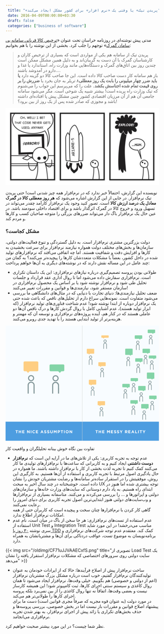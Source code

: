 ```yaml
---
 title: "«پریدن تیک» یا وقتی یک «نرم افزار» برای کشور مشکل ایجاد می‌کند" 
 date: 2016-04-09T00:00:00+03:30
 draft: false 
 categories: ["business of software"]
---
```




مدتی پیش نوشته‌ای در روزنامه خراسان تحت عنوان «[ترخیص کالا قربانی سامانه بی سامان گمرک](http://khorasannews.com/newspaper/page/19218/5/495808/0)» توجهم را جلب کرد. بخشی از این نوشته را با هم بخوانیم:



> پریدن تیک از سامانه هم یکی از مواردی است که بسیاری از ترخیص کاران و کارشناسان گمرک با آن دست به گریبان‌اند و به دلیل همین مشکل ممکن است چندین روز بین اتاق‌های گمرک و دستگاه‌هایی مانند وزارت راه، استاندارد یا غذا و دارو در آمدوشد باشند....   
> باز هم سامانه کار دست صاحب کالا داده است. این جا صاحب کالا دو گزینه دارد **یا باید ضرر چهار میلیونی را بابت یک روز معطلی**۸ تریلر به جان بخرد یا **ضررش را بر روی قیمت تمام شده اجناسش بکشد.** علت را که می‌پرسم این جواب را می‌شنوم که تیک وزارت راه پریده است! بیشتر شبیه یک شوخی است. مگر می‌شود سامانه جامعی آن هم از آن مرزبان اقتصادی کشور چنین مشکل پیش پا افتاده‌ای داشته باشد و مجوزی که صادر شده پس از یک روز از بین برود؟!




![](/oldimg/ariane-rocket-cartoon.jpg)







نویسنده این گزارش، احتمالاً خبر ندارد که در نرم‌افزار همه چیز شدنی است! حتی پریدن تیک نرم‌افزار. در جایی از این گزارش اشاره می‌شود که **هر روز معطلی کالا در گمرک معادل یک درصد ارزش کالا** است. تصور کنید وجود یک نرم‌افزار کارآمد چقدر می‌تواند در تسهیل ورود و خروج کالا در گمرک اثرگذار باشد و برای اقتصاد داخلی سودمند باشد. در عین حال یک نرم‌افزار باگ دار می‌تواند ضررهای بزرگی را متوجه صاحبان کسب و کارها و مردم کند.



### مشکل کجاست؟



دولت بزرگترین مشتری نرم‌افزار است. به دلیل گستردگی و تنوع فعالیت‌های دولتی، سازمان‌ها و بخش‌های مختلف دولت همواره نیازمند نرم‌افزار برای سرعت بخشیدن به کارها و افزایش دقت و شفافیت هستند. اما چه اتفاقی می‌افتد که نرم‌افزارهای تولید شده در داخل کشور، بعضاً با مشکلات متعددشان کارها را پیچیده‌تر می‌کنند؟ به گمان من چند عامل در این مساله نقش دارند که در نوشته‌های دیگری به آن‌ها خواهم پرداخت:






- طولانی بودن پروسه تصمیم‌گیری درباره نیازهای نرم‌افزاری: این یک داستان تکراری است. نرم‌افزاری سفارش داده می‌شود اما تا روال اداری عقد قرارداد و جلسات تحلیل طی شود و نرم‌افزار نوشته شود یا بر اساس یک محصول نرم‌افزاری در سازمان مستقر شود، نیازمندی‌ها و قوانین و مقررات تغییر می‌کنند!
- ضعف تحلیل نیازمندی‌ها: دنیای تجارت با دنیایی که در مثال‌های دانشگاهی ما بررسی می‌شود متفاوت است. نمونه‌هایی سراغ دارم از تحلیل‌های ناقص که باعث شده حتی یک نرم‌افزار دوباره از ابتدا نوشته شود! عدم شناخت فناوری‌های تولید نرم‌افزار (که ابزار تولید هستند)، عدم آشنایی کامل با روال گردش کارها و درک ناقص آن‌ها دو عاملی هستند که در کنار هم، آینده پروژه‌های نرم‌افزاری و توسعه آن که مهمتر و هزینه‌برتر از تولید ابتدایی هستند را با تهدید جدی روبرو می‌کنند.


![](/oldimg/B1Ww3PBIQAA4Hww.png)

تفاوت بین نگاه خوش بینانه تحلیلگران و واقعیت کار



- عدم توجه به تجربه کاربری: یکی از تلاش‌های ما در آرایه این است که **نرم‌افزار دوست داشتنی** ایجاد کنیم و به کاربرانی که ساعت‌ها با نرم‌افزارهای تولیدی ما کار می‌کنند کمک کنیم تا تجربه لذت بخشی از کار با نرم‌افزار داشته باشند. ما همواره در حال یادگیری اصول مرتبط با تجربه کاربری و استفاده از آن‌ها هستیم. به کارگیری این روش، موفقیتش را در استقرار ساده‌تر سامانه‌ها و رضایت مشتریان خودش را نشان داده است. خوشبختانه در چند سال اخیر به مبحث UX توجه بیشتری شده اما هنوز در ابتدای راه هستیم. به یاد دارم دوستانی که سایت‌های وزارت خانه‌ها و سازمان‌های دولتی و اپراتورها و ... را بررسی می‌کردند و می‌کنند. متاسفانه بسیاری از نرم‌افزارها و وب‌سایت‌های دولتی هنوز ابتدایی‌ترین اصول تجربه کاربری برای دنیای امروز را رعایت نمی‌کنند.  
گاهی کار کردن با نرم‌افزارها چنان سخت و پیچیده است که کاربران حتی از همه امکانات نرم‌افزار اطلاع ندارد.
- عدم استفاده از تست‌های نرم‌افزاری: هر جا سخن از باگ در میان است، نام عدم استفاده از Unit Test و Integration Test مناسب می‌درخشد! در این مورد شاید سری نوشته [۳۰ روز با TDD](http://araye.net/pages/30-Days-Of-TDD) کمک کند. معتقدم عدم توجه شرکت‌های نرم‌افزاری و برنامه‌نویسان به موضوع تست، عواقب دردناکی برای آن‌ها و مشتریانشان به همراه دارد.


{{< img src="/oldimg/CF71uJJVAAECxfS.png" title="تصویری از Load Test یک سایت دولتی روی سرورهای اختصاصی که مشکلات نرم‌افزار استقرار یافته را نشان می‌دهد" >}}



- ساخت نرم‌افزار پیش از اصلاح فرآیندها: حالا که از ایرادات خودمان به عنوان تولیدکنندگان نرم‌افزار گفتیم، خوب است درباره مشکل بزرگ مشتریان نرم‌افزار (اعم از دولتی و خصوصی) هم بگوییم. خیلی وقت‌ها، نرم‌افزار ایجاد می‌شود تا همان روال کاغذی و سیستم سنتی اجرای کارها، ثبت کامپیوتر شود! این همیشه کارساز نیست و بعضی وقت‌ها، اتفاقاً نه تنها روال کاغذی را از بین نمی‌برد بلکه پروسه اجرای کارها را طولانی‌تر هم می‌کند.   
در مورد دولت (به عنوان قوه مجریه که صرفاً مجری قوانین است) دست ما برای پیشنهاد اصلاح قوانین و مقررات باز نیست اما در بخش خصوصی، بررسی پروسه‌ها و حذف بخش‌های تکراری یا زائد پیش از اجرای نرم‌افزار، به بهتر شدن تجربه نرم‌افزاری می‌انجامد.


نظر شما چیست؟ در این مورد بیشتر صحبت خواهیم کرد.








